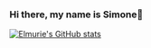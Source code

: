 ### Hi there, my name is Simone👋

<!--
**elmurie/elmurie** is a ✨ _special_ ✨ repository because its `README.md` (this file) appears on your GitHub profile.

Here are some ideas to get you started:

- 🔭 I’m currently working on ...
- 🌱 I’m currently learning ...
- 👯 I’m looking to collaborate on ...
- 🤔 I’m looking for help with ...
- 💬 Ask me about ...
- 📫 How to reach me: ...
- 😄 Pronouns: ...
- ⚡ Fun fact: ...
-->
[![Elmurie's GitHub stats](https://github-readme-stats.vercel.app/api?username=elmurie&hide=contribs,issues)](https://github.com/elmurie/github-readme-stats)

